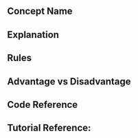 ## Concept Name

## Explanation


## Rules


## Advantage vs Disadvantage

  
## Code Reference


## Tutorial Reference:
